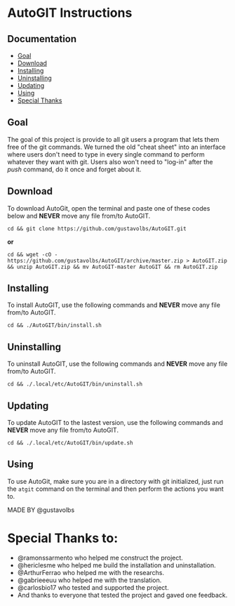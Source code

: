 # AutoGIT Instructions

## Documentation
* [Goal](https://github.com/gustavolbs/AutoGIT#goal)
* [Download](https://github.com/gustavolbs/AutoGIT#download)
* [Installing](https://github.com/gustavolbs/AutoGIT#installing)
* [Uninstalling](https://github.com/gustavolbs/AutoGIT#uninstalling)
* [Updating](https://github.com/gusatvolbs/AutoGIT#updating)
* [Using](https://github.com/gustavolbs/AutoGIT#using)
* [Special Thanks](https://github.com/gustavolbs/AutoGIT#special-thanks)


## Goal
   The goal of this project is provide to all git users a program that lets them free of the git commands. We turned the old "cheat sheet" into an interface where users don't need to type in every single command to perform whatever they want with git. Users also won't need to "log-in" after the _push_ command, do it once and forget about it.
   
## Download
To download AutoGit, open the terminal and paste one of these codes below and **NEVER** move any file from/to AutoGIT.
```
cd && git clone https://github.com/gustavolbs/AutoGIT.git
```
**or**
```
cd && wget -cO - https://github.com/gustavolbs/AutoGIT/archive/master.zip > AutoGIT.zip && unzip AutoGIT.zip && mv AutoGIT-master AutoGIT && rm AutoGIT.zip
```

## Installing
To install AutoGIT, use the following commands and **NEVER** move any file from/to AutoGIT.
```
cd && ./AutoGIT/bin/install.sh
```

## Uninstalling
To uninstall AutoGIT, use the following commands and **NEVER** move any file from/to AutoGIT.
```
cd && ./.local/etc/AutoGIT/bin/uninstall.sh 

```

## Updating
To update AutoGIT to the lastest version, use the following commands and **NEVER** move any file from/to AutoGIT.
```
cd && ./.local/etc/AutoGIT/bin/update.sh

```

## Using
   To use AutoGit, make sure you are in a directory with git initialized, just run the ```atgit``` command on the terminal and then perform the actions you want to.

MADE BY @gustavolbs

# Special Thanks to:

- @ramonssarmento who helped me construct the project.
- @hericlesme who helped me build the installation and uninstallation.
- @ArthurFerrao who helped me with the researchs.
- @gabrieeeuu who helped me with the translation.
- @carlosbio17 who tested and supported the project.
- And thanks to everyone that tested the project and gaved one feedback.
